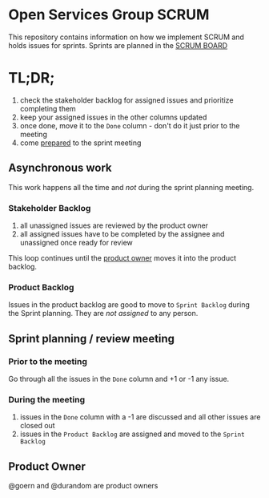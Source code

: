 # Open Services Group SCRUM

This repository contains information on how we implement SCRUM and holds issues for
sprints. Sprints are planned in the [SCRUM BOARD](https://github.com/orgs/open-services-group/projects/21/views/1)

# TL;DR;

1. check the stakeholder backlog for assigned issues and prioritize completing them
2. keep your assigned issues in the other columns updated
3. once done, move it to the `Done` column - don't do it just prior to the meeting
4. come [prepared](#prior-to-the-meeting) to the sprint meeting

## Asynchronous work

This work happens all the time and *not* during the sprint planning meeting.

### Stakeholder Backlog

1. all unassigned issues are reviewed by the product owner
2. all assigned issues have to be completed by the assignee and unassigned once ready for review

This loop continues until the [product owner](#product-owner) moves it into the product backlog.

### Product Backlog

Issues in the product backlog are good to move to `Sprint Backlog` during the
Sprint planning. They are *not assigned* to any person.

## Sprint planning / review meeting

### Prior to the meeting

Go through all the issues in the `Done` column and +1 or -1 any issue.

### During the meeting

1. issues in the `Done` column with a -1 are discussed and all other issues are closed out
2. issues in the `Product Backlog` are assigned and moved to the `Sprint Backlog`

## Product Owner

@goern and @durandom are product owners
